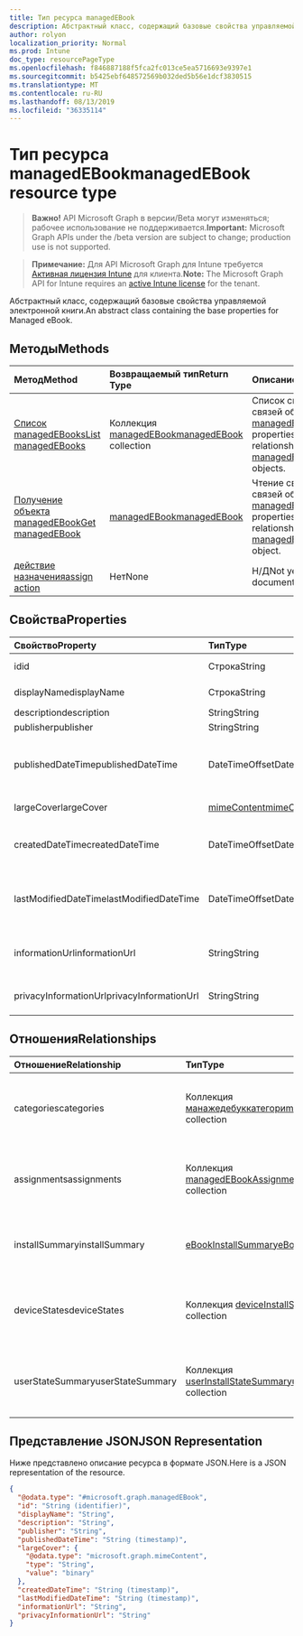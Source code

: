 ```yaml
---
title: Тип ресурса managedEBook
description: Абстрактный класс, содержащий базовые свойства управляемой электронной книги.
author: rolyon
localization_priority: Normal
ms.prod: Intune
doc_type: resourcePageType
ms.openlocfilehash: f846887188f5fca2fc013ce5ea5716693e9397e1
ms.sourcegitcommit: b5425ebf648572569b032ded5b56e1dcf3830515
ms.translationtype: MT
ms.contentlocale: ru-RU
ms.lasthandoff: 08/13/2019
ms.locfileid: "36335114"
---
```

# <a name="managedebook-resource-type"></a><span data-ttu-id="12e84-103">Тип ресурса managedEBook</span><span class="sxs-lookup"><span data-stu-id="12e84-103">managedEBook resource type</span></span>

> <span data-ttu-id="12e84-104">**Важно!** API Microsoft Graph в версии/Beta могут изменяться; рабочее использование не поддерживается.</span><span class="sxs-lookup"><span data-stu-id="12e84-104">**Important:** Microsoft Graph APIs under the /beta version are subject to change; production use is not supported.</span></span>

> <span data-ttu-id="12e84-105">**Примечание:** Для API Microsoft Graph для Intune требуется [Активная лицензия Intune](https://go.microsoft.com/fwlink/?linkid=839381) для клиента.</span><span class="sxs-lookup"><span data-stu-id="12e84-105">**Note:** The Microsoft Graph API for Intune requires an [active Intune license](https://go.microsoft.com/fwlink/?linkid=839381) for the tenant.</span></span>

<span data-ttu-id="12e84-106">Абстрактный класс, содержащий базовые свойства управляемой электронной книги.</span><span class="sxs-lookup"><span data-stu-id="12e84-106">An abstract class containing the base properties for Managed eBook.</span></span>

## <a name="methods"></a><span data-ttu-id="12e84-107">Методы</span><span class="sxs-lookup"><span data-stu-id="12e84-107">Methods</span></span>
|<span data-ttu-id="12e84-108">Метод</span><span class="sxs-lookup"><span data-stu-id="12e84-108">Method</span></span>|<span data-ttu-id="12e84-109">Возвращаемый тип</span><span class="sxs-lookup"><span data-stu-id="12e84-109">Return Type</span></span>|<span data-ttu-id="12e84-110">Описание</span><span class="sxs-lookup"><span data-stu-id="12e84-110">Description</span></span>|
|:---|:---|:---|
|[<span data-ttu-id="12e84-111">Список managedEBooks</span><span class="sxs-lookup"><span data-stu-id="12e84-111">List managedEBooks</span></span>](../api/intune-books-managedebook-list.md)|<span data-ttu-id="12e84-112">Коллекция [managedEBook](../resources/intune-books-managedebook.md)</span><span class="sxs-lookup"><span data-stu-id="12e84-112">[managedEBook](../resources/intune-books-managedebook.md) collection</span></span>|<span data-ttu-id="12e84-113">Список свойств и связей объектов [managedEBook](../resources/intune-books-managedebook.md).</span><span class="sxs-lookup"><span data-stu-id="12e84-113">List properties and relationships of the [managedEBook](../resources/intune-books-managedebook.md) objects.</span></span>|
|[<span data-ttu-id="12e84-114">Получение объекта managedEBook</span><span class="sxs-lookup"><span data-stu-id="12e84-114">Get managedEBook</span></span>](../api/intune-books-managedebook-get.md)|[<span data-ttu-id="12e84-115">managedEBook</span><span class="sxs-lookup"><span data-stu-id="12e84-115">managedEBook</span></span>](../resources/intune-books-managedebook.md)|<span data-ttu-id="12e84-116">Чтение свойств и связей объекта [managedEBook](../resources/intune-books-managedebook.md).</span><span class="sxs-lookup"><span data-stu-id="12e84-116">Read properties and relationships of the [managedEBook](../resources/intune-books-managedebook.md) object.</span></span>|
|[<span data-ttu-id="12e84-117">действие назначения</span><span class="sxs-lookup"><span data-stu-id="12e84-117">assign action</span></span>](../api/intune-books-managedebook-assign.md)|<span data-ttu-id="12e84-118">Нет</span><span class="sxs-lookup"><span data-stu-id="12e84-118">None</span></span>|<span data-ttu-id="12e84-119">Н/Д</span><span class="sxs-lookup"><span data-stu-id="12e84-119">Not yet documented</span></span>|

## <a name="properties"></a><span data-ttu-id="12e84-120">Свойства</span><span class="sxs-lookup"><span data-stu-id="12e84-120">Properties</span></span>
|<span data-ttu-id="12e84-121">Свойство</span><span class="sxs-lookup"><span data-stu-id="12e84-121">Property</span></span>|<span data-ttu-id="12e84-122">Тип</span><span class="sxs-lookup"><span data-stu-id="12e84-122">Type</span></span>|<span data-ttu-id="12e84-123">Описание</span><span class="sxs-lookup"><span data-stu-id="12e84-123">Description</span></span>|
|:---|:---|:---|
|<span data-ttu-id="12e84-124">id</span><span class="sxs-lookup"><span data-stu-id="12e84-124">id</span></span>|<span data-ttu-id="12e84-125">Строка</span><span class="sxs-lookup"><span data-stu-id="12e84-125">String</span></span>|<span data-ttu-id="12e84-126">Ключ объекта.</span><span class="sxs-lookup"><span data-stu-id="12e84-126">Key of the entity.</span></span>|
|<span data-ttu-id="12e84-127">displayName</span><span class="sxs-lookup"><span data-stu-id="12e84-127">displayName</span></span>|<span data-ttu-id="12e84-128">Строка</span><span class="sxs-lookup"><span data-stu-id="12e84-128">String</span></span>|<span data-ttu-id="12e84-129">Имя электронной книги.</span><span class="sxs-lookup"><span data-stu-id="12e84-129">Name of the eBook.</span></span>|
|<span data-ttu-id="12e84-130">description</span><span class="sxs-lookup"><span data-stu-id="12e84-130">description</span></span>|<span data-ttu-id="12e84-131">String</span><span class="sxs-lookup"><span data-stu-id="12e84-131">String</span></span>|<span data-ttu-id="12e84-132">Описание.</span><span class="sxs-lookup"><span data-stu-id="12e84-132">Description.</span></span>|
|<span data-ttu-id="12e84-133">publisher</span><span class="sxs-lookup"><span data-stu-id="12e84-133">publisher</span></span>|<span data-ttu-id="12e84-134">String</span><span class="sxs-lookup"><span data-stu-id="12e84-134">String</span></span>|<span data-ttu-id="12e84-135">Издатель.</span><span class="sxs-lookup"><span data-stu-id="12e84-135">Publisher.</span></span>|
|<span data-ttu-id="12e84-136">publishedDateTime</span><span class="sxs-lookup"><span data-stu-id="12e84-136">publishedDateTime</span></span>|<span data-ttu-id="12e84-137">DateTimeOffset</span><span class="sxs-lookup"><span data-stu-id="12e84-137">DateTimeOffset</span></span>|<span data-ttu-id="12e84-138">Дата и время публикации электронной книги.</span><span class="sxs-lookup"><span data-stu-id="12e84-138">The date and time when the eBook was published.</span></span>|
|<span data-ttu-id="12e84-139">largeCover</span><span class="sxs-lookup"><span data-stu-id="12e84-139">largeCover</span></span>|[<span data-ttu-id="12e84-140">mimeContent</span><span class="sxs-lookup"><span data-stu-id="12e84-140">mimeContent</span></span>](../resources/intune-shared-mimecontent.md)|<span data-ttu-id="12e84-141">Обложка книги.</span><span class="sxs-lookup"><span data-stu-id="12e84-141">Book cover.</span></span>|
|<span data-ttu-id="12e84-142">createdDateTime</span><span class="sxs-lookup"><span data-stu-id="12e84-142">createdDateTime</span></span>|<span data-ttu-id="12e84-143">DateTimeOffset</span><span class="sxs-lookup"><span data-stu-id="12e84-143">DateTimeOffset</span></span>|<span data-ttu-id="12e84-144">Дата и время создания электронной книги.</span><span class="sxs-lookup"><span data-stu-id="12e84-144">The date and time when the eBook file was created.</span></span>|
|<span data-ttu-id="12e84-145">lastModifiedDateTime</span><span class="sxs-lookup"><span data-stu-id="12e84-145">lastModifiedDateTime</span></span>|<span data-ttu-id="12e84-146">DateTimeOffset</span><span class="sxs-lookup"><span data-stu-id="12e84-146">DateTimeOffset</span></span>|<span data-ttu-id="12e84-147">Дата и время последнего изменения электронной книги.</span><span class="sxs-lookup"><span data-stu-id="12e84-147">The date and time when the eBook was last modified.</span></span>|
|<span data-ttu-id="12e84-148">informationUrl</span><span class="sxs-lookup"><span data-stu-id="12e84-148">informationUrl</span></span>|<span data-ttu-id="12e84-149">String</span><span class="sxs-lookup"><span data-stu-id="12e84-149">String</span></span>|<span data-ttu-id="12e84-150">URL-адрес с дополнительными сведениями.</span><span class="sxs-lookup"><span data-stu-id="12e84-150">The more information Url.</span></span>|
|<span data-ttu-id="12e84-151">privacyInformationUrl</span><span class="sxs-lookup"><span data-stu-id="12e84-151">privacyInformationUrl</span></span>|<span data-ttu-id="12e84-152">String</span><span class="sxs-lookup"><span data-stu-id="12e84-152">String</span></span>|<span data-ttu-id="12e84-153">URL-адрес заявления о конфиденциальности.</span><span class="sxs-lookup"><span data-stu-id="12e84-153">The privacy statement Url.</span></span>|

## <a name="relationships"></a><span data-ttu-id="12e84-154">Отношения</span><span class="sxs-lookup"><span data-stu-id="12e84-154">Relationships</span></span>
|<span data-ttu-id="12e84-155">Отношение</span><span class="sxs-lookup"><span data-stu-id="12e84-155">Relationship</span></span>|<span data-ttu-id="12e84-156">Тип</span><span class="sxs-lookup"><span data-stu-id="12e84-156">Type</span></span>|<span data-ttu-id="12e84-157">Описание</span><span class="sxs-lookup"><span data-stu-id="12e84-157">Description</span></span>|
|:---|:---|:---|
|<span data-ttu-id="12e84-158">categories</span><span class="sxs-lookup"><span data-stu-id="12e84-158">categories</span></span>|<span data-ttu-id="12e84-159">Коллекция [манажедебуккатегори](../resources/intune-books-managedebookcategory.md)</span><span class="sxs-lookup"><span data-stu-id="12e84-159">[managedEBookCategory](../resources/intune-books-managedebookcategory.md) collection</span></span>|<span data-ttu-id="12e84-160">Список категорий для этой электронной книги.</span><span class="sxs-lookup"><span data-stu-id="12e84-160">The list of categories for this eBook.</span></span>|
|<span data-ttu-id="12e84-161">assignments</span><span class="sxs-lookup"><span data-stu-id="12e84-161">assignments</span></span>|<span data-ttu-id="12e84-162">Коллекция [managedEBookAssignment](../resources/intune-books-managedebookassignment.md)</span><span class="sxs-lookup"><span data-stu-id="12e84-162">[managedEBookAssignment](../resources/intune-books-managedebookassignment.md) collection</span></span>|<span data-ttu-id="12e84-163">Список назначений для этой электронной книги.</span><span class="sxs-lookup"><span data-stu-id="12e84-163">The list of assignments for this eBook.</span></span>|
|<span data-ttu-id="12e84-164">installSummary</span><span class="sxs-lookup"><span data-stu-id="12e84-164">installSummary</span></span>|[<span data-ttu-id="12e84-165">eBookInstallSummary</span><span class="sxs-lookup"><span data-stu-id="12e84-165">eBookInstallSummary</span></span>](../resources/intune-books-ebookinstallsummary.md)|<span data-ttu-id="12e84-166">Общие сведения по установке мобильного приложения.</span><span class="sxs-lookup"><span data-stu-id="12e84-166">Mobile App Install Summary.</span></span>|
|<span data-ttu-id="12e84-167">deviceStates</span><span class="sxs-lookup"><span data-stu-id="12e84-167">deviceStates</span></span>|<span data-ttu-id="12e84-168">Коллекция [deviceInstallState](../resources/intune-books-deviceinstallstate.md)</span><span class="sxs-lookup"><span data-stu-id="12e84-168">[deviceInstallState](../resources/intune-books-deviceinstallstate.md) collection</span></span>|<span data-ttu-id="12e84-169">Список состояний установки для этой электронной книги.</span><span class="sxs-lookup"><span data-stu-id="12e84-169">The list of installation states for this eBook.</span></span>|
|<span data-ttu-id="12e84-170">userStateSummary</span><span class="sxs-lookup"><span data-stu-id="12e84-170">userStateSummary</span></span>|<span data-ttu-id="12e84-171">Коллекция [userInstallStateSummary](../resources/intune-books-userinstallstatesummary.md)</span><span class="sxs-lookup"><span data-stu-id="12e84-171">[userInstallStateSummary](../resources/intune-books-userinstallstatesummary.md) collection</span></span>|<span data-ttu-id="12e84-172">Список состояний установки для этой электронной книги.</span><span class="sxs-lookup"><span data-stu-id="12e84-172">The list of installation states for this eBook.</span></span>|

## <a name="json-representation"></a><span data-ttu-id="12e84-173">Представление JSON</span><span class="sxs-lookup"><span data-stu-id="12e84-173">JSON Representation</span></span>
<span data-ttu-id="12e84-174">Ниже представлено описание ресурса в формате JSON.</span><span class="sxs-lookup"><span data-stu-id="12e84-174">Here is a JSON representation of the resource.</span></span>
<!-- {
  "blockType": "resource",
  "keyProperty": "id",
  "@odata.type": "microsoft.graph.managedEBook"
}
-->
``` json
{
  "@odata.type": "#microsoft.graph.managedEBook",
  "id": "String (identifier)",
  "displayName": "String",
  "description": "String",
  "publisher": "String",
  "publishedDateTime": "String (timestamp)",
  "largeCover": {
    "@odata.type": "microsoft.graph.mimeContent",
    "type": "String",
    "value": "binary"
  },
  "createdDateTime": "String (timestamp)",
  "lastModifiedDateTime": "String (timestamp)",
  "informationUrl": "String",
  "privacyInformationUrl": "String"
}
```



